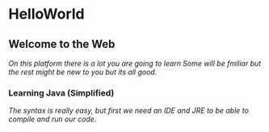 # HelloWorld
## Welcome to the Web
_On this platform there is a lot you are going to learn
Some will be fmiliar but the rest might be new to you
but its all good._
### Learning Java (Simplified)
_The syntax is really easy, but first we need an IDE and
JRE to be able to compile and run our code._
